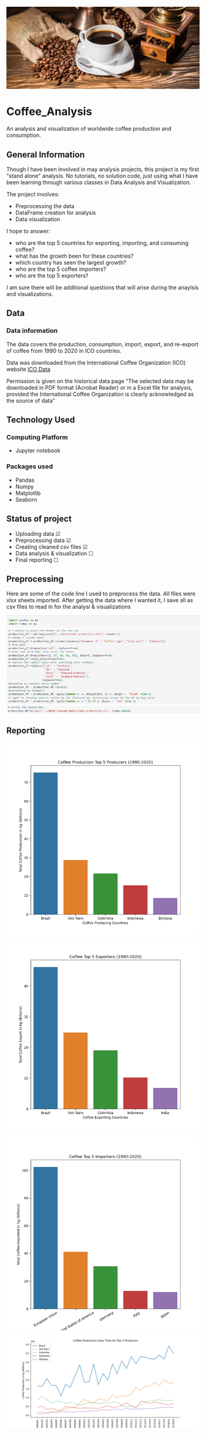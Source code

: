 <p align="center">
<img src="images\Coffee_image.png">

# Coffee_Analysis
An analysis and visualization of worldwide coffee production and consumption.
## General Information
Though I have been involved in may analysis projects, this project is my first "stand alone" analysis. No tutorials, no solution code, just using what I have been learning through various classes in Data Analysis and Visualization.

The project involves:

- Preprocessing the data
- DataFrame creation for analysis
- Data visualization

I hope to answer:
- who are the top 5 countries for exporting, importing, and consuming coffee?
- what has the growth been for these countries?
- which country has seen the largest growth?
- who are the top 5 coffee importers?
- who are the top 5 exporters?

I am sure there will be additional questions that will arise during the anaylsis and visualizations.

## Data
### Data information

The data covers the production, consumption, import, export, and re-export of coffee from 1990 to 2020 in ICO countries.

Data was downloaded from the International Coffee Organization (ICO) website
[ICO Data](https://www.ico.org/new_historical.asp)

Permission is given on the historical data page "The selected data may be downloaded in PDF format (Acrobat Reader) or in a Excel file for analysis, provided the International Coffee Organization is clearly acknowledged as the source of data"

## Technology Used

### Computing Platform
- Jupyter notebook

### Packages used
- Pandas
- Numpy
- Matplotlib
- Seaborn

## Status of project
- Uploading data &#9745;
- Preprocessing data &#9745;
- Creating cleaned csv files &#9745;
- Data analysis & visualization &#9744;
- Final reporting &#9744;

## Preprocessing

Here are some of the code line I used to preprocess the data. All files were xlsx sheets imported. After getting the data where I wanted it,  I save all as csv files to read in for  the analysi & visualizations

<img src="images\import.png">
<img src="images\clean-preprocess.png">
<img src="images\export-csv.png">


## Reporting

<img src="images\top5_producers.png"><img src="images\top5_export.png">

<img src="images\top5_imports.png">

<img src="images\top5_over_time.png">



